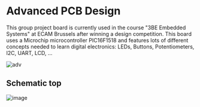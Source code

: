 # Advanced PCB Design
 
This group project board is currently used in the course "3BE Embedded Systems" at ECAM Brussels after winning a design competition. This board uses a Microchip microcontroller PIC16F1518 and features lots of different concepts needed to learn digital electronics: LEDs, Buttons, Potentiometers, I2C, UART, LCD, ...

![adv](https://user-images.githubusercontent.com/29478199/125173215-6df8f480-e1be-11eb-9c7f-0b9ebf79badd.png)


## Schematic top

![image](https://user-images.githubusercontent.com/29478199/125173156-1195d500-e1be-11eb-9a7b-7203afa3e1fe.png)
